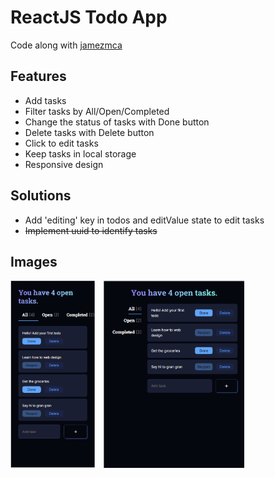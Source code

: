 # ReactJS Todo App

Code along with [jamezmca](https://github.com/jamezmca)

## Features

- Add tasks
- Filter tasks by All/Open/Completed
- Change the status of tasks with Done button
- Delete tasks with Delete button
- Click to edit tasks
- Keep tasks in local storage
- Responsive design

## Solutions

- Add 'editing' key in todos and editValue state to edit tasks
- ~~Implement uuid to identify tasks~~

## Images

<p>
  <img src="./public/images/todo-app-dark-sm.png" height="300" style="margin-right: 10px;"/>
  <img src="./public/images/todo-app-dark-lg.png" height="300" style="margin-right: 10px;"/>
</p>
